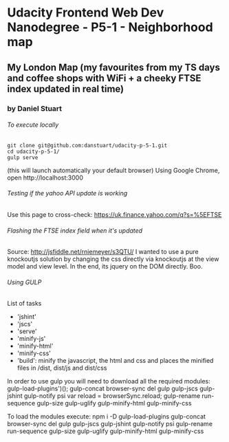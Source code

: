 # Udacity Frontend Web Dev Nanodegree - P5-1 - Neighborhood map
## My London Map (my favourites from my TS days and coffee shops with WiFi + a cheeky FTSE index updated in real time)
### by Daniel Stuart

###### To execute locally
    git clone git@github.com:danstuart/udacity-p-5-1.git
    cd udacity-p-5-1/
    gulp serve
(this will launch automatically your default browser)
Using Google Chrome, open http://localhost:3000

###### Testing if the yahoo API update is working
Use this page to cross-check: https://uk.finance.yahoo.com/q?s=%5EFTSE

###### Flashing the FTSE index field when it's updated
Source: http://jsfiddle.net/rniemeyer/s3QTU/
I wanted to use a pure knockoutjs solution by changing the css directly via knockoutjs at the view model and view level. In the end, its jquery on the DOM directly. Boo.

###### Using GULP
List of tasks
- 'jshint'
- 'jscs'
- 'serve'
- 'minify-js'
- 'minify-html'
- 'minify-css'
- 'build': minify the javascript, the html and css and places the minified files in /dist, dist/js and dist/css

In order to use gulp you will need to download all the required modules:
gulp-load-plugins')();
gulp-concat
browser-sync
del
gulp
gulp-jscs
gulp-jshint
gulp-notify
psi
var reload = browserSync.reload;
gulp-rename
run-sequence
gulp-size
gulp-uglify
gulp-minify-html
gulp-minify-css

To load the modules execute:
    npm i -D gulp-load-plugins gulp-concat browser-sync del gulp gulp-jscs gulp-jshint gulp-notify psi gulp-rename run-sequence gulp-size gulp-uglify gulp-minify-html gulp-minify-css
